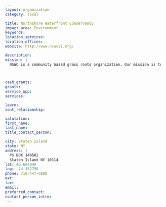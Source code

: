 ```yaml
---
layout: organization
category: local

title: Northshore Waterfront Conservancy
impact_area: Environment
keywords: 
location_services: 
location_offices: 
website: http://www.nswcsi.org/

description: 
mission: |
  NSWC is a community based grass roots organization. Our mission is to advance and promote increased safe and sustainable public access to the waterfront. To build healthier, greener communities along the Kill Van Kull. To advance public policies and laws to be inclusive of the needs of Staten Island’s North Shore environmental justice communities and waterfront communities. While working with civic associations, neighborhoods and environmental groups, businesses, industries, government agencies and the general public, like you!

  

cash_grants: 
grants: 
service_opp: 
services: 

learn: 
cont_relationship: 

salutation: 
first_name: 
last_name: 
title_contact_person: 

city: Staten Island
state: NY
address: |
  PS BOX 140502     
  Staten Island NY 10314
lat: 40.604049
lng: -74.152798
phone: 718-447-6880
ext: 
fax: 
email: 
preferred_contact: 
contact_person_intro: 
---
```

